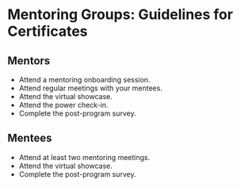 # Mentoring Groups: Guidelines for Certificates

## Mentors
- Attend a mentoring onboarding session.
- Attend regular meetings with your mentees.
- Attend the virtual showcase.
- Attend the power check-in.
- Complete the post-program survey.

## Mentees
- Attend at least two mentoring meetings.
- Attend the virtual showcase.
- Complete the post-program survey.
